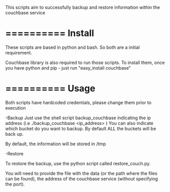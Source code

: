 This scripts aim to successfully backup and restore information within the couchbase service


==========
Install
==========

These scripts are based in python and bash. So both are a initial requirement.

Couchbase library is also required to run those scripts. To install them, once you have  python and pip - just run "easy_install couchbase" 


==========
Usage
=========

Both scripts have hardcoded credentials, please change them prior to execution

-Backup
Just use the shell script backup_couchbase indicating the ip address (i.e ./backup_couchbase <ip_address> ) 
You can also indicate which bucket do you want to backup. By default ALL the buckets will be back up.

By default, the information will be stored in /tmp

-Restore

To restore the backup, use the python script called restore_couch.py.

You will need to provide the file with the data (or the path where the files can be found), the address of the couchbase service (without specifying the port).



